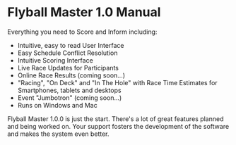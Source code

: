 # Flyball Master 1.0 Manual



Everything you need to Score and Inform including:

* Intuitive, easy to read User Interface
* Easy Schedule Conflict Resolution
* Intuitive Scoring Interface
* Live Race Updates for Participants
* Online Race Results (coming soon...)
* "Racing", "On Deck" and "In The Hole" with Race Time Estimates for Smartphones, tablets and desktops
* Event "Jumbotron" (coming soon...)
* Runs on Windows and Mac

Flyball Master 1.0.0 is just the start. There's a lot of great features planned and being worked on. Your support fosters the development of the software and makes the system even better.
